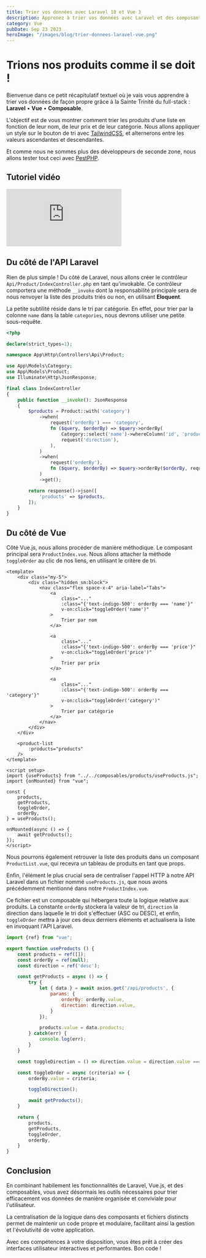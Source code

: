 ```yaml
---
title: Trier vos données avec Laravel 10 et Vue 3
description: Apprenez à trier vos données avec Laravel et des composants Vue 3 bien structurés grâce à l'utilisation de composables.
category: Vue
pubDate: Sep 23 2023
heroImage: "/images/blog/trier-donnees-laravel-vue.png"
---
```


# Trions nos produits comme il se doit !

Bienvenue dans ce petit récapitulatif textuel où je vais vous apprendre à trier vos données de façon propre grâce à la Sainte Trinité du full-stack : **Laravel** • **Vue** • **Composable**.

L'objectif est de vous montrer comment trier les produits d'une liste en fonction de leur nom, de leur prix et de leur catégorie. Nous allons appliquer un style sur le bouton de tri avec [TailwindCSS](https://tailwindcss.com), et alternerons entre les valeurs ascendantes et descendantes.

Et comme nous ne sommes plus des développeurs de seconde zone, nous allons tester tout ceci avec [PestPHP](https://pestphp.com).

## Tutoriel vidéo

<iframe class="w-full aspect-video" src="https://www.youtube.com/embed/GDf6a3Tenas" frameborder="0" allowfullscreen></iframe>

## Du côté de l'API Laravel

Rien de plus simple ! Du côté de Laravel, nous allons créer le contrôleur `Api/Product/IndexController.php` en tant qu'invokable. Ce contrôleur comportera une méthode `__invoke` dont la responsabilité principale sera de nous renvoyer la liste des produits triés ou non, en utilisant **Eloquent**.

La petite subtilité réside dans le tri par catégorie. En effet, pour trier par la colonne `name` dans la table `categories`, nous devrons utiliser une petite sous-requête.

```php
<?php

declare(strict_types=1);

namespace App\Http\Controllers\Api\Product;

use App\Models\Category;
use App\Models\Product;
use Illuminate\Http\JsonResponse;

final class IndexController
{
    public function __invoke(): JsonResponse
    {
        $products = Product::with('category')
            ->when(
                request('orderBy') === 'category',
                fn ($query, $orderBy) => $query->orderBy(
                    Category::select('name')->whereColumn('id', 'products.category_id'),
                    request('direction'),
                ),
            )
            ->when(
                request('orderBy'),
                fn ($query, $orderBy) => $query->orderBy($orderBy, request('direction')),
            )
            ->get();

        return response()->json([
            'products' => $products,
        ]);
    }
}
```

## Du côté de Vue

Côté Vue.js, nous allons procéder de manière méthodique. Le composant principal sera `ProductIndex.vue`. Nous allons attacher la méthode `toggleOrder` au clic de nos liens, en utilisant le critère de tri.

```vue
<template>
    <div class="my-5">
        <div class="hidden sm:block">
            <nav class="flex space-x-4" aria-label="Tabs">
                <a
                    class="..."
                    :class="{'text-indigo-500': orderBy === 'name'}"
                    v-on:click="toggleOrder('name')"
                >
                    Trier par nom
                </a>

                <a
                    class="..."
                    :class="{'text-indigo-500': orderBy === 'price'}"
                    v-on:click="toggleOrder('price')"
                >
                    Trier par prix
                </a>

                <a
                    class="..."
                    :class="{'text-indigo-500': orderBy === 'category'}"
                    v-on:click="toggleOrder('category')"
                >
                    Trier par catégorie
                </a>
            </nav>
        </div>
    </div>

    <product-list
        :products="products"
    />
</template>

<script setup>
import {useProducts} from "../../composables/products/useProducts.js";
import {onMounted} from "vue";

const {
    products,
    getProducts,
    toggleOrder,
    orderBy,
} = useProducts();

onMounted(async () => {
    await getProducts();
});
</script>
```

Nous pourrons également retrouver la liste des produits dans un composant `ProductList.vue`, qui recevra un tableau de produits en tant que props.

Enfin, l'élément le plus crucial sera de centraliser l'appel HTTP à notre API Laravel dans un fichier nommé `useProducts.js`, que nous avons précédemment mentionné dans notre `ProductIndex.vue`.

Ce fichier est un composable qui hébergera toute la logique relative aux produits. La constante `orderBy` stockera la valeur de tri, `direction` la direction dans laquelle le tri doit s'effectuer (ASC ou DESC), et enfin, `toggleOrder` mettra à jour ces deux derniers éléments et actualisera la liste en invoquant l'API Laravel.

```js
import {ref} from "vue";

export function useProducts () {
    const products = ref([]);
    const orderBy = ref(null);
    const direction = ref('desc');

    const getProducts = async () => {
        try {
            let { data } = await axios.get('/api/products', {
                params: {
                    orderBy: orderBy.value,
                    direction: direction.value,
                }
            });

            products.value = data.products;
        } catch(err) {
            console.log(err);
        }
    }

    const toggleDirection = () => direction.value = direction.value === 'asc' ? 'desc' : 'asc';

    const toggleOrder = async (criteria) => {
        orderBy.value = criteria;

        toggleDirection();

        await getProducts();
    }

    return {
        products,
        getProducts,
        toggleOrder,
        orderBy,
    }
}
```

## Conclusion

En combinant habilement les fonctionnalités de Laravel, Vue.js, et des composables, vous avez désormais les outils nécessaires pour trier efficacement vos données de manière organisée et conviviale pour l'utilisateur.

La centralisation de la logique dans des composants et fichiers distincts permet de maintenir un code propre et modulaire, facilitant ainsi la gestion et l'évolutivité de votre application.

Avec ces compétences à votre disposition, vous êtes prêt à créer des interfaces utilisateur interactives et performantes. Bon code !
